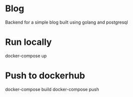 # Blog
Backend for a simple blog built using golang and postgresql 

# Run locally
docker-compose up

# Push to dockerhub
docker-compose build
docker-compose push
